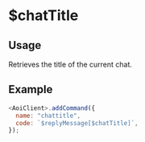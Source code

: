 # $chatTitle

## Usage

Retrieves the title of the current chat.

## Example

```javascript
<AoiClient>.addCommand({
  name: "chattitle",
  code: `$replyMessage[$chatTitle]`,
});
```